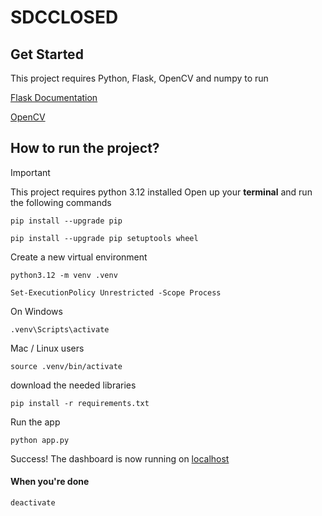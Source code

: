 # SDCCLOSED

## Get Started
This project requires Python, Flask, OpenCV and numpy to run

[Flask Documentation](https://flask.palletsprojects.com/en/stable/)

[OpenCV](https://docs.opencv.org/4.x/d6/d00/tutorial_py_root.html)


## How to run the project?
> [!IMPORTANT]
> This project requires python 3.12 installed
> Open up your **terminal** and run the following commands

```
pip install --upgrade pip
```

```
pip install --upgrade pip setuptools wheel
```


Create a new virtual environment
```
python3.12 -m venv .venv
```
```
Set-ExecutionPolicy Unrestricted -Scope Process
```
On Windows
 ```
.venv\Scripts\activate
```

Mac / Linux users
```
source .venv/bin/activate
```

download the needed libraries
```
pip install -r requirements.txt
```

Run the app
```
python app.py
```

Success! The dashboard is now running on [localhost]([localhost:](http://127.0.0.1:7890/))

#### When you're done
```
deactivate
```
